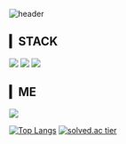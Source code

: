 ![header](https://capsule-render.vercel.app/api?type=waving&color=auto&height=200&section=header&text=김승후's%20GITHUB&fontSize=60)

## ▎STACK
<a href="https://github.com/shockim3710" target="_blank"><img src="https://img.shields.io/badge/Python-#3776AB?style=flat-square&logo=Python&logoColor=white"/></a>
<a href="https://github.com/shockim3710" target="_blank"><img src="https://img.shields.io/badge/Java-#007396?style=flat-square&logo=Java&logoColor=white"/></a>
<a href="https://github.com/shockim3710" target="_blank"><img src="https://img.shields.io/badge/HTML5-#E34F26?style=flat-square&logo=HTML5&logoColor=white"/></a>


## ▎ME
<a href="mailto:shockim3710@gmail.com" target="_blank"><img src="https://img.shields.io/badge/Gmail-#EA4335?style=flat-square&logo=Gmail&logoColor=white"/></a>

[![Top Langs](https://github-readme-stats.vercel.app/api/top-langs/?username=shockim3710&layout=compact&theme=default)](https://github.com/shockim3710)
[![solved.ac tier](http://mazassumnida.wtf/api/v2/generate_badge?boj=shockim3710)](https://solved.ac/shockim3710)

